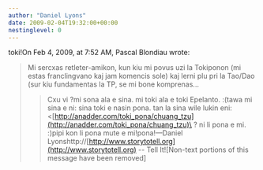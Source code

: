 ```yaml
---
author: "Daniel Lyons"
date: 2009-02-04T19:32:00+00:00
nestinglevel: 0
---
```

toki!On Feb 4, 2009, at 7:52 AM, Pascal Blondiau wrote:

> Mi sercxas retleter-amikon, kun kiu mi povus uzi la Tokiponon (mi
> estas
> franclingvano kaj jam komencis sole) kaj lerni plu pri la Tao/Dao
> (sur kiu
> fundamentas la TP, se mi bone komprenas...
>> Cxu vi ?mi sona ala e sina. mi toki ala e toki Epelanto. :(tawa mi sina e ni: sina toki e nasin pona. tan la sina wile lukin eni: <[http://anadder.com/toki_pona/chuang_tzu](http://anadder.com/toki_pona/chuang_tzu)\
>? ni li pona e mi. :)pipi kon li pona mute e mi!pona!—Daniel Lyonshttp://[http://www.storytotell.org](http://www.storytotell.org) --
 Tell It!\[Non-text portions of this message have been removed\]